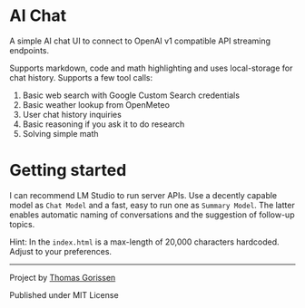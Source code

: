 # AI Chat
A simple AI chat UI to connect to OpenAI v1 compatible API streaming endpoints. 

Supports markdown, code and math highlighting and uses local-storage for chat history.
Supports a few tool calls:
1. Basic web search with Google Custom Search credentials
2. Basic weather lookup from OpenMeteo
3. User chat history inquiries
4. Basic reasoning if you ask it to do research
5. Solving simple math



# Getting started
I can recommend LM Studio to run server APIs. Use a decently capable model as `Chat Model` and a fast, easy to run one as `Summary Model`. The latter enables automatic naming of conversations and the suggestion of follow-up topics.

Hint: In the `index.html` is a max-length of 20,000 characters hardcoded. Adjust to your preferences.

---

Project by [Thomas Gorissen](https://github.com/serrynaimo/ai-chat)

Published under MIT License

